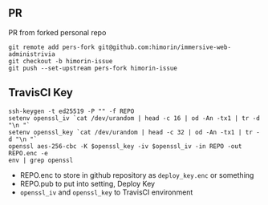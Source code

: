 ## PR

PR from forked personal repo
```
git remote add pers-fork git@github.com:himorin/immersive-web-administrivia
git checkout -b himorin-issue
git push --set-upstream pers-fork himorin-issue
```

## TravisCI Key

```
ssh-keygen -t ed25519 -P "" -f REPO
setenv openssl_iv `cat /dev/urandom | head -c 16 | od -An -tx1 | tr -d "\n "`
setenv openssl_key `cat /dev/urandom | head -c 32 | od -An -tx1 | tr -d "\n "`
openssl aes-256-cbc -K $openssl_key -iv $openssl_iv -in REPO -out REPO.enc -e
env | grep openssl
```

- REPO.enc to store in github repository as `deploy_key.enc` or something
- REPO.pub to put into setting, Deploy Key
- `openssl_iv` and `openssl_key` to TravisCI environment


